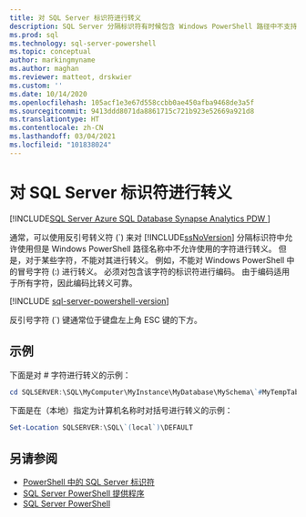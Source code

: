 ```yaml
---
title: 对 SQL Server 标识符进行转义
description: SQL Server 分隔标识符有时候包含 Windows PowerShell 路径中不支持的字符。 了解其中某些字符如何使用反引号字符进行转义。
ms.prod: sql
ms.technology: sql-server-powershell
ms.topic: conceptual
author: markingmyname
ms.author: maghan
ms.reviewer: matteot, drskwier
ms.custom: ''
ms.date: 10/14/2020
ms.openlocfilehash: 105acf1e3e67d558ccbb0ae450afba9468de3a5f
ms.sourcegitcommit: 9413ddd8071da8861715c721b923e52669a921d8
ms.translationtype: HT
ms.contentlocale: zh-CN
ms.lasthandoff: 03/04/2021
ms.locfileid: "101838024"
---
```

# <a name="escape-sql-server-identifiers"></a>对 SQL Server 标识符进行转义

[!INCLUDE[SQL Server Azure SQL Database Synapse Analytics PDW ](../includes/applies-to-version/sql-asdb-asdbmi-asa-pdw.md)]

通常，可以使用反引号转义符 (`) 来对 [!INCLUDE[ssNoVersion](../includes/ssnoversion-md.md)] 分隔标识符中允许使用但是 Windows PowerShell 路径名称中不允许使用的字符进行转义。 但是，对于某些字符，不能对其进行转义。 例如，不能对 Windows PowerShell 中的冒号字符 (:) 进行转义。 必须对包含该字符的标识符进行编码。 由于编码适用于所有字符，因此编码比转义可靠。  

[!INCLUDE [sql-server-powershell-version](../includes/sql-server-powershell-version.md)]

反引号字符 (`) 键通常位于键盘左上角 ESC 键的下方。  

## <a name="examples"></a>示例

下面是对 # 字符进行转义的示例：  

```powershell
cd SQLSERVER:\SQL\MyComputer\MyInstance\MyDatabase\MySchema\`#MyTempTable  
```

下面是在（本地）指定为计算机名称时对括号进行转义的示例：  

```powershell
Set-Location SQLSERVER:\SQL\`(local`)\DEFAULT  
```

## <a name="see-also"></a>另请参阅

- [PowerShell 中的 SQL Server 标识符](sql-server-identifiers-in-powershell.md)
- [SQL Server PowerShell 提供程序](sql-server-powershell-provider.md)
- [SQL Server PowerShell](sql-server-powershell.md)